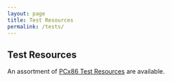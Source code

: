 ```yaml
---
layout: page
title: Test Resources
permalink: /tests/
---
```


Test Resources
--------------

An assortment of [PCx86 Test Resources](pcx86/) are available.
